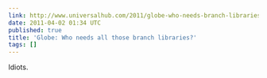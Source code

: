 ```yaml
---
link: http://www.universalhub.com/2011/globe-who-needs-branch-libraries
date: 2011-04-02 01:34 UTC
published: true
title: 'Globe: Who needs all those branch libraries?'
tags: []
---
```


Idiots.
